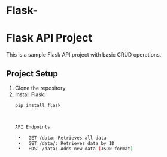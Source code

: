 # Flask-
# Flask API Project

This is a sample Flask API project with basic CRUD operations.

## Project Setup

1. Clone the repository
2. Install Flask:
   ```bash
   pip install flask



   API Endpoints

	•	GET /data: Retrieves all data
	•	GET /data/: Retrieves data by ID
	•	POST /data: Adds new data (JSON format)
